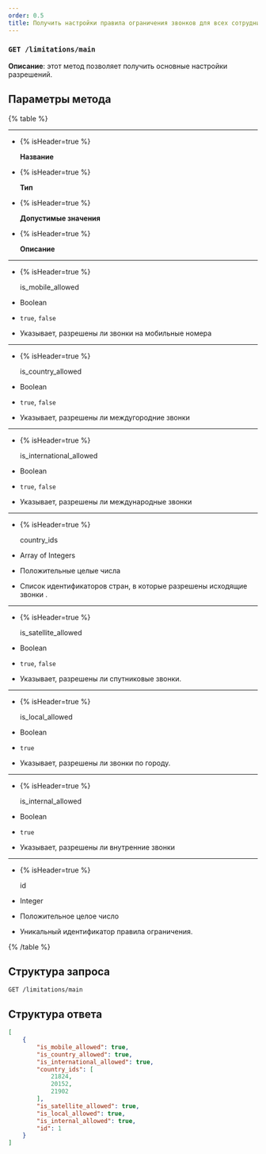 ```yaml
---
order: 0.5
title: Получить настройки правила ограничения звонков для всех сотрудников
---
```


### `GET /limitations/main`

**Описание**: этот метод позволяет получить основные настройки разрешений.

## Параметры метода

{% table %}

---

*  {% isHeader=true %}

   **Название**

*  {% isHeader=true %}

   **Тип**

*  {% isHeader=true %}

   **Допустимые значения**

*  {% isHeader=true %}

   **Описание**

---

*  {% isHeader=true %}

   is_mobile_allowed

*  Boolean

*  `true`, `false`

*  Указывает, разрешены ли звонки на мобильные номера

---

*  {% isHeader=true %}

   is_country_allowed

*  Boolean

*  `true`, `false`

*  Указывает, разрешены ли междугородние звонки

---

*  {% isHeader=true %}

   is_international_allowed

*  Boolean

*  `true`, `false`

*  Указывает, разрешены ли международные звонки

---

*  {% isHeader=true %}

   country_ids

*  Array of Integers

*  Положительные целые числа

*  Список идентификаторов стран, в которые разрешены исходящие звонки .

---

*  {% isHeader=true %}

   is_satellite_allowed

*  Boolean

*  `true`, `false`

*  Указывает, разрешены ли спутниковые звонки.

---

*  {% isHeader=true %}

   is_local_allowed

*  Boolean

*  `true`

*  Указывает, разрешены ли звонки по городу.

---

*  {% isHeader=true %}

   is_internal_allowed

*  Boolean

*  `true`

*  Указывает, разрешены ли внутренние звонки

---

*  {% isHeader=true %}

   id

*  Integer

*  Положительное целое число

*  Уникальный идентификатор правила ограничения.

{% /table %}

## Структура запроса

```
GET /limitations/main 
```

## **Структура ответа**

```json
[
    {
        "is_mobile_allowed": true,
        "is_country_allowed": true,
        "is_international_allowed": true,
        "country_ids": [
            21824,
            20152,
            21902
        ],
        "is_satellite_allowed": true,
        "is_local_allowed": true,
        "is_internal_allowed": true,
        "id": 1
    }
]
```

### 